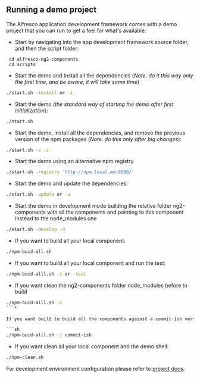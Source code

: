 ## Running a demo project

The Alfresco application development framework comes with a demo project that you can run to get a
feel for what's available.

* Start by navigating into the app development framework source folder, and then the script folder:

```ssh
 cd alfresco-ng2-components
 cd scripts
```

* Start the demo and Install all the dependencies (*Note. do it this way only the first time, and be aware, it will take some time*)

```sh
./start.sh -install or -i
```

* Start the demo (*the standard way of starting the demo after first initialization*):

```sh
./start.sh
```

* Start the demo, install all the dependencies, and remove the previous version of the npm packages (*Note. do this only after big changes*):

```sh
./start.sh -c -i
```

* Start the demo using an alternative npm registry 

```sh
./start.sh -registry 'http://npm.local.me:8080/'
```

* Start the demo and update the dependencies:

```sh
./start.sh -update or -u
```

* Start the demo in development mode building the relative folder ng2-components with all the components and pointing to this component instead to the node_modules one

```sh
./start.sh -develop -d
```

* If you want to build all your local component:

```sh
./npm-buid-all.sh
```

* If you want to build all your local component and run the test:

```sh
./npm-buid-alll.sh -t or -test
```

* If you want clean the ng2-components folder node_modules before to build

```sh
./npm-buid-alll.sh -c
```* 

If you want build to build all the components against a commit-ish version of the JS-API

```sh
./npm-buid-alll.sh -j commit-ish
```

* If you want clean all your local component and the demo shell:

```sh
./npm-clean.sh
```

For development environment configuration please refer to [project docs](../demo-shell-ng2/README.md).
